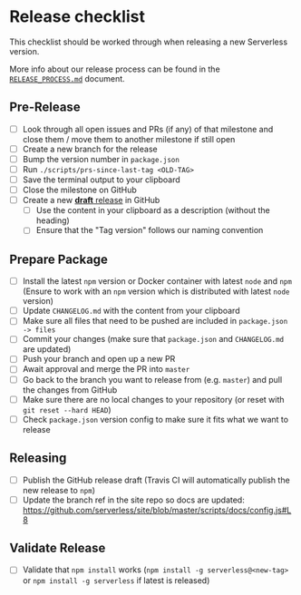 # Release checklist

This checklist should be worked through when releasing a new Serverless version.

More info about our release process can be found in the [`RELEASE_PROCESS.md`](./RELEASE_PROCESS.md) document.

## Pre-Release

- [ ] Look through all open issues and PRs (if any) of that milestone and close them / move them to another
milestone if still open
- [ ] Create a new branch for the release
- [ ] Bump the version number in `package.json`
- [ ] Run `./scripts/prs-since-last-tag <OLD-TAG>`
- [ ] Save the terminal output to your clipboard
- [ ] Close the milestone on GitHub
- [ ] Create a new [**draft** release](https://github.com/serverless/serverless/releases/new) in GitHub
  - [ ] Use the content in your clipboard as a description (without the heading)
  - [ ] Ensure that the "Tag version" follows our naming convention

## Prepare Package

- [ ] Install the latest `npm` version or Docker container with latest `node` and `npm` (Ensure to work with an `npm` version which is distributed with latest `node` version)
- [ ] Update `CHANGELOG.md` with the content from your clipboard
- [ ] Make sure all files that need to be pushed are included in `package.json -> files`
- [ ] Commit your changes (make sure that `package.json` and `CHANGELOG.md` are updated)
- [ ] Push your branch and open up a new PR
- [ ] Await approval and merge the PR into `master`
- [ ] Go back to the branch you want to release from (e.g. `master`) and pull the changes from GitHub
- [ ] Make sure there are no local changes to your repository (or reset with `git reset --hard HEAD`)
- [ ] Check `package.json` version config to make sure it fits what we want to release

## Releasing

- [ ] Publish the GitHub release draft (Travis CI will automatically publish the new release to `npm`)
- [ ] Update the branch ref in the site repo so docs are updated: https://github.com/serverless/site/blob/master/scripts/docs/config.js#L8

## Validate Release

- [ ] Validate that `npm install` works (`npm install -g serverless@<new-tag>` or `npm install -g serverless` if latest is released)

